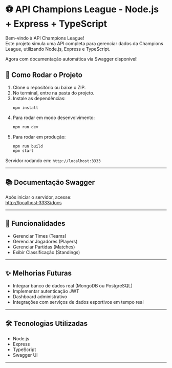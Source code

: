 
# ⚽ API Champions League - Node.js + Express + TypeScript

Bem-vindo à API Champions League!  
Este projeto simula uma API completa para gerenciar dados da Champions League, utilizando Node.js, Express e TypeScript.

Agora com documentação automática via Swagger disponível!

## 🚀 Como Rodar o Projeto

1. Clone o repositório ou baixe o ZIP.
2. No terminal, entre na pasta do projeto.
3. Instale as dependências:
   ```bash
   npm install
   ```
4. Para rodar em modo desenvolvimento:
   ```bash
   npm run dev
   ```
5. Para rodar em produção:
   ```bash
   npm run build
   npm start
   ```

Servidor rodando em: `http://localhost:3333`

---

## 📚 Documentação Swagger

Após iniciar o servidor, acesse:  
[http://localhost:3333/docs](http://localhost:3333/docs)

---

## 🎯 Funcionalidades

- Gerenciar Times (Teams)
- Gerenciar Jogadores (Players)
- Gerenciar Partidas (Matches)
- Exibir Classificação (Standings)

---

## ✨ Melhorias Futuras

- Integrar banco de dados real (MongoDB ou PostgreSQL)
- Implementar autenticação JWT
- Dashboard administrativo
- Integrações com serviços de dados esportivos em tempo real

---

## 🛠️ Tecnologias Utilizadas

- Node.js
- Express
- TypeScript
- Swagger UI

---
